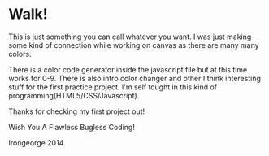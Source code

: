 Walk!
==============

This is just something you can call whatever you want.
I was just making some kind of connection while working on canvas as there are many many colors.

There is a color code generator inside the javascript file but at this time works for 0-9.
There is also intro color changer and other I think interesting stuff for the first practice project.
I'm self tought in this kind of programming(HTML5/CSS/Javascript).

Thanks for checking my first project out!

Wish You A Flawless Bugless Coding!

Irongeorge 2014.

